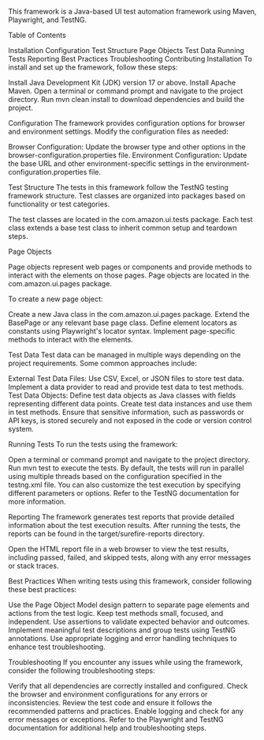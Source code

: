 This framework is a Java-based UI test automation framework using Maven, Playwright, and TestNG.

Table of Contents

Installation
Configuration
Test Structure
Page Objects
Test Data
Running Tests
Reporting
Best Practices
Troubleshooting
Contributing
Installation
To install and set up the framework, follow these steps:

Install Java Development Kit (JDK) version 17 or above.
Install Apache Maven.
Open a terminal or command prompt and navigate to the project directory.
Run mvn clean install to download dependencies and build the project.

Configuration
The framework provides configuration options for browser and environment settings. Modify the configuration files as needed:

Browser Configuration: Update the browser type and other options in the browser-configuration.properties file.
Environment Configuration: Update the base URL and other environment-specific settings in the environment-configuration.properties file.

Test Structure
The tests in this framework follow the TestNG testing framework structure. Test classes are organized into packages based on functionality or test categories.

The test classes are located in the com.amazon.ui.tests package. Each test class extends a base test class to inherit common setup and teardown steps.

Page Objects

Page objects represent web pages or components and provide methods to interact with the elements on those pages. Page objects are located in the com.amazon.ui.pages package.

To create a new page object:

Create a new Java class in the com.amazon.ui.pages package.
Extend the BasePage or any relevant base page class.
Define element locators as constants using Playwright's locator syntax.
Implement page-specific methods to interact with the elements.

Test Data
Test data can be managed in multiple ways depending on the project requirements. Some common approaches include:

External Test Data Files: Use CSV, Excel, or JSON files to store test data. Implement a data provider to read and provide test data to test methods.
Test Data Objects: Define test data objects as Java classes with fields representing different data points. Create test data instances and use them in test methods.
Ensure that sensitive information, such as passwords or API keys, is stored securely and not exposed in the code or version control system.

Running Tests
To run the tests using the framework:

Open a terminal or command prompt and navigate to the project directory.
Run mvn test to execute the tests.
By default, the tests will run in parallel using multiple threads based on the configuration specified in the testng.xml file.
You can also customize the test execution by specifying different parameters or options. Refer to the TestNG documentation for more information.

Reporting
The framework generates test reports that provide detailed information about the test execution results. After running the tests, the reports can be found in the target/surefire-reports directory.

Open the HTML report file in a web browser to view the test results, including passed, failed, and skipped tests, along with any error messages or stack traces.

Best Practices
When writing tests using this framework, consider following these best practices:

Use the Page Object Model design pattern to separate page elements and actions from the test logic.
Keep test methods small, focused, and independent.
Use assertions to validate expected behavior and outcomes.
Implement meaningful test descriptions and group tests using TestNG annotations.
Use appropriate logging and error handling techniques to enhance test troubleshooting.

Troubleshooting
If you encounter any issues while using the framework, consider the following troubleshooting steps:

Verify that all dependencies are correctly installed and configured.
Check the browser and environment configurations for any errors or inconsistencies.
Review the test code and ensure it follows the recommended patterns and practices.
Enable logging and check for any error messages or exceptions.
Refer to the Playwright and TestNG documentation for additional help and troubleshooting steps.